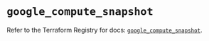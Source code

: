 # `google_compute_snapshot`

Refer to the Terraform Registry for docs: [`google_compute_snapshot`](https://registry.terraform.io/providers/hashicorp/google/5.22.0/docs/resources/compute_snapshot).
